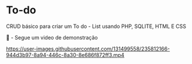 # To-do
CRUD básico para criar um To do - List usando PHP, SQLITE, HTML E CSS


🎥 - Segue um video de demonstração



https://user-images.githubusercontent.com/131499558/235812166-944d3b97-8a94-446c-8a30-8e686f872ff3.mp4

